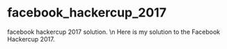 # facebook_hackercup_2017
facebook hackercup 2017 solution. \n
Here is my solution to the Facebook Hackercup 2017.
